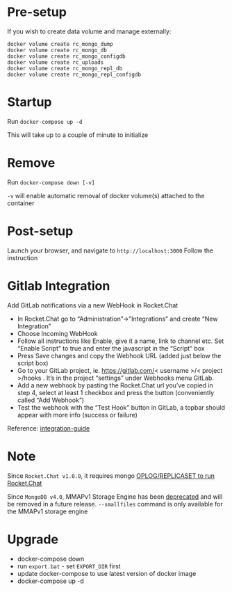# Pre-setup

If you wish to create data volume and manage externally:

```
docker volume create rc_mongo_dump
docker volume create rc_mongo_db
docker volume create rc_mongo_configdb
docker volume create rc_uploads
docker volume create rc_mongo_repl_db
docker volume create rc_mongo_repl_configdb
```

# Startup

Run `docker-compose up -d`

This will take up to a couple of minute to initialize

# Remove

Run `docker-compose down [-v]`

`-v` will enable automatic removal of docker volume(s) attached to the container

# Post-setup

Launch your browser, and navigate to `http://localhost:3000`
Follow the instruction

# Gitlab Integration

Add GitLab notifications via a new WebHook in Rocket.Chat

- In Rocket.Chat go to “Administration”->”Integrations” and create “New Integration”
- Choose Incoming WebHook
- Follow all instructions like Enable, give it a name, link to channel etc. Set “Enable Script” to true and enter the javascript in the “Script” box
- Press Save changes and copy the Webhook URL (added just below the script box)
- Go to your GitLab project, ie. https://gitlab.com/< username >/< project >/hooks . It’s in the project “settings” under Webhooks menu GitLab.
- Add a new webhook by pasting the Rocket.Chat url you’ve copied in step 4, select at least 1 checkbox and press the button (conveniently called “Add Webhook”)
- Test the webhook with the “Test Hook” button in GitLab, a topbar should appear with more info (success or failure)

Reference: [integration-guide](https://rocket.chat/docs/administrator-guides/integrations/gitlab/)

# Note

Since `Rocket.Chat v1.0.0`, it requires mongo [OPLOG/REPLICASET to run Rocket.Chat](https://github.com/RocketChat/Rocket.Chat/pull/14227)

Since `MongoDB v4.0`, MMAPv1 Storage Engine has been [deprecated](https://docs.mongodb.com/manual/core/mmapv1/) and will be removed in a future release. `--smallfiles` command is only available for the MMAPv1 storage engine

# Upgrade

- docker-compose down
- run `export.bat` - set `EXPORT_DIR` first
- update docker-compose to use latest version of docker image
- docker-compose up -d